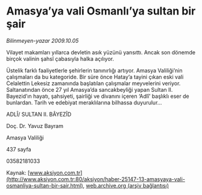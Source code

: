 # Amasya’ya vali Osmanlı’ya sultan bir şair

*Bilinmeyen-yazar 2009.10.05*

<font class="agenda2NewsSpot">
 Vilayet makamları yıllarca devletin asık yüzünü yansıttı. Ancak son dönemde birçok valinin şahsî çabasıyla halka açılıyor.
</font>
<font class="newsDetail">
 <p class="MsoNormal">
  Üstelik farklı faaliyetlerle şehirlerin tanınırlığı artıyor. Amasya Valiliği’nin çalışmaları da bu kategoride. Bir süre önce Hatay’a tayini çıkan eski vali Celalettin Lekesiz zamanında başlatılan çalışmalar meyvelerini veriyor. Saltanatından önce 27 yıl Amasya’da sancakbeyliği yapan Sultan II. Bayezid’ın hayatı, şahsiyeti, şairliği ve divanını içeren ‘Adlî’ başlıklı eser de bunlardan. Tarih ve edebiyat meraklılarına bilhassa duyurulur…
 </p>
 <p class="MsoNormal">
  ADLÎ/ SULTAN II. BÂYEZÎD
 </p>
 <p class="MsoNormal">
  Doç. Dr. Yavuz Bayram
 </p>
 <p class="MsoNormal">
  Amasya Valiliği
 </p>
 <p class="MsoNormal">
  437 sayfa
 </p>
 <p class="MsoNormal">
  03582181033
 </p>
</font>

Kaynak: [www.aksiyon.com.tr](http://www.aksiyon.com.tr:80/aksiyon/haber-25147-13-amasyaya-vali-osmanliya-sultan-bir-sair.html), [web.archive.org (arşiv bağlantısı)](http://web.archive.org/web/20110112083334/http://www.aksiyon.com.tr:80/aksiyon/haber-25147-13-amasyaya-vali-osmanliya-sultan-bir-sair.html)
